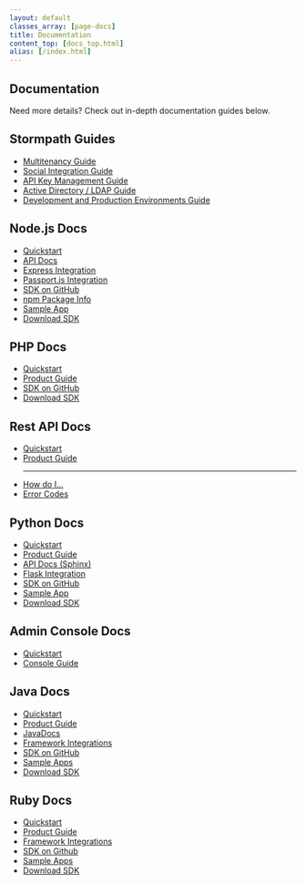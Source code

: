 ```yaml
---
layout: default
classes_array: [page-docs]
title: Documentation
content_top: [docs_top.html]
alias: [/index.html]
---
```


<div class="panel-display panel-3col-33-stacked  clearfix">
  <div class="panel-panel panel-col-top">
    <div class="inside"><div class="panel-pane pane-custom pane-1">
      <h2 class="pane-title">Documentation</h2>
      <div class="pane-content">
       <p>Need more details? Check out in-depth documentation guides below.</p>   </div>
     </div>
   </div>
  </div>
  <div class="center-wrapper">
    <div class="panel-panel panel-col-first">
      <div class="inside">
        <div class="panel-pane pane-block pane-menu-menu-docs-guides">
          <h2 class="pane-title">Stormpath Guides</h2>
          <div class="pane-content">
            <ul class="menu">
              <li class="first leaf"><a href="/guides/multi-tenant" title="">Multitenancy Guide</a></li>
              <li class="leaf"><a href="/guides/social-integrations" title="">Social Integration Guide</a></li>
              <li class="leaf"><a href="/guides/api-key-management" title="">API Key Management Guide</a></li>
              <li class="leaf"><a href="/guides/ad-ldap" title="">Active Directory / LDAP Guide</a></li>
              <li class="last leaf"><a href="/guides/dev-test-prod-environments" title="">Development and Production Environments Guide</a></li>
            </ul>
          </div>
        </div>
        <div class="panel-separator">
        </div>
        <div class="panel-pane pane-block pane-menu-menu-docs-node">
          <h2 class="pane-title">Node.js Docs</h2>
          <div class="pane-content">
            <ul class="menu">
              <li class="first leaf"><a href="/nodejs/quickstart" title="">Quickstart</a></li>
        <li class="leaf"><a href="/nodejs/api" title="">API Docs</a></li>
              <li class="leaf"><a href="/nodejs/express/" title="">Express Integration</a></li>
              <li class="leaf"><a href="https://github.com/stormpath/passport-stormpath" title="">Passport.js Integration</a></li>
        <li class="leaf"><a href="https://github.com/stormpath/stormpath-sdk-node" title="">SDK on GitHub</a></li>
              <li class="leaf"><a href="https://www.npmjs.org/package/stormpath" title="">npm Package Info</a></li>
        <li class="last leaf"><a href="https://stormpath.com/blog/build-app-nodejs-express-passport-stormpath/" title="">Sample App</a></li>
              <li class="leaf download-sdk"><a href="https://github.com/stormpath/stormpath-sdk-node/archive/master.zip">Download SDK</a></li>
            </ul>  
          </div>
        </div>
        <div class="panel-separator">
        </div>
        <div class="panel-pane pane-block pane-menu-menu-docs-php">
          <h2 class="pane-title">PHP Docs</h2>
          <div class="pane-content">
            <ul class="menu"><li class="first leaf"><a href="/php/quickstart" title="">Quickstart</a></li>
              <li class="leaf"><a href="/php/product-guide" title="">Product Guide</a></li>
              <li class="last leaf"><a href="https://github.com/stormpath/stormpath-sdk-php" title="">SDK on GitHub</a></li>
              <li class="leaf download-sdk"><a href="https://github.com/stormpath/stormpath-sdk-php/archive/master.zip">Download SDK</a></li>
            </ul>  
          </div>
        </div>
        <div class="panel-separator">
        </div>
      </div>
    </div>
    <!-- -->
    <div class="panel-panel panel-col">
      <div class="inside">
        <div class="panel-pane pane-block pane-menu-menu-docs-restapi">
          <h2 class="pane-title">Rest API Docs</h2>
          <div class="pane-content">
            <ul class="menu">
              <li class="first leaf"><a href="/rest/quickstart" title="">Quickstart</a></li>
              <li class="leaf"><a href="/rest/product-guide" title="">Product Guide</a></li>
              <hr />
              <li class="leaf"><a href="/how-do-i" title="">How do I...</a></li>
              <li class="last leaf"><a href="/errors" title="">Error Codes</a></li>
            </ul>
          </div>
        </div>
        <div class="panel-separator">   
        </div>
         <div class="panel-pane pane-block pane-menu-menu-docs-python">
          <h2 class="pane-title">Python Docs</h2>
          <div class="pane-content">
            <ul class="menu"><li class="first leaf"><a href="/python/quickstart" title="">Quickstart</a></li>
              <li class="leaf"><a href="/python/product-guide" title="">Product Guide</a></li>
              <li class="leaf"><a href="/python/apidocs/" title="">API Docs (Sphinx)</a></li>
              <li class="leaf"><a href="https://github.com/stormpath/stormpath-sdk-python" title="">Flask Integration</a></li>
        <li class="leaf"><a href="https://github.com/stormpath/stormpath-sdk-python" title="">SDK on GitHub</a></li>
        <li class="last leaf"><a href="https://github.com/stormpath/stormpath-flask-sample" title="">Sample App</a></li>
              <li class="leaf download-sdk"><a href="https://github.com/stormpath/stormpath-sdk-python/archive/master.zip">Download SDK</a></li>
            </ul>  
          </div>
        </div>
        <div class="panel-separator">
        </div>
        <div class="panel-pane pane-block pane-menu-menu-docs-admin-console">
          <h2 class="pane-title">Admin Console Docs</h2>
          <div class="pane-content">
            <ul class="menu"><li class="first leaf"><a href="/console/quickstart" title="">Quickstart</a></li>
              <li class="last leaf"><a href="/console/product-guide" title="">Console Guide</a></li>
            </ul>  
          </div>
        </div>
      </div>
    </div>
    <div class="panel-panel panel-col-last">
      <div class="inside">
        <div class="panel-pane pane-block pane-menu-menu-docs-java">
          <h2 class="pane-title">Java Docs</h2>
          <div class="pane-content">
            <ul class="menu">
              <li class="first leaf"><a href="/java/quickstart" title="">Quickstart</a></li>
              <li class="leaf"><a href="/java/product-guide" title="">Product Guide</a></li>
              <li class="leaf"><a href="/java/apidocs/" title="">JavaDocs</a></li>
              <li class="leaf"><a href="/integrations/#sample-apps-java-container-jump" title="">Framework Integrations</a></li>
        <li class="leaf"><a href="https://github.com/stormpath/stormpath-sdk-java" title="">SDK on GitHub</a></li>
              <li class="last leaf"><a href="/sample-apps/#sample-apps-java-container-jump" title="">Sample Apps</a></li>
              <li class="leaf download-sdk"><a href="https://github.com/stormpath/stormpath-sdk-java/archive/master.zip">Download SDK</a></li>
            </ul>  
          </div>
        </div>
        <div class="panel-separator">
        </div>
        <div class="panel-pane pane-block pane-menu-menu-docs-ruby">
          <h2 class="pane-title">Ruby Docs</h2>
          <div class="pane-content">
            <ul class="menu"><li class="first leaf"><a href="/ruby/quickstart" title="">Quickstart</a></li>
              <li class="leaf"><a href="/ruby/product-guide" title="">Product Guide</a></li>
              <li class="leaf"><a href="/integrations/#sample-apps-ruby-container-jump" title="">Framework Integrations</a></li>
        <li class="leaf"><a href="https://github.com/stormpath/stormpath-sdk-ruby" title="">SDK on Github</a></li>
              <li class="last leaf"><a href="/sample-apps/#sample-apps-ruby-container-jump" title="">Sample Apps</a></li>
              <li class="leaf download-sdk"><a href="https://github.com/stormpath/stormpath-sdk-ruby/archive/master.zip">Download SDK</a></li>
            </ul>  
          </div>
        </div>
      </div>
    </div>
  </div>
</div>
<!-- block__no_wrapper -->
<!-- region__no_wrapper -->
